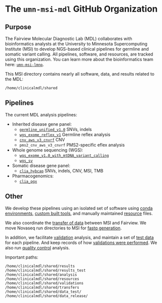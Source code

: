 # The `umn-msi-mdl` GitHub Organization

## Purpose

The Fairview Molecular Diagnostic Lab (MDL) collaborates with bioinformatics analysts at the University to Minnesota Supercomputing Institute (MSI) to develop NGS-based clinical pipelines for germline and somatic variant calling. All pipelines, software, and resources, are tracked using this organization. You can learn more about the bioinformatics team here: [`umn-msi-lmnp`](https://github.com/umn-msi-lmnp).


This MSI directory contains nearly all software, data, and results related to the MDL:

```
/home/clinicalmdl/shared
```

## Pipelines

The current MDL analysis pipelines:

- Inherited disease gene panel:
	- [`germline_unified_v1.0`](https://github.umn.edu/clinicalmdl/germline_pipeline) SNVs, indels
	- [`wgs_exome_reflex_v1`](https://github.umn.edu/clinicalmdl/wgs_exome_reflex_v1) Germline reflex analysis
	- [`cnv_aws_v3_cnvrf`](https://github.umn.edu/clinicalmdl/hadoop-cnv-msi) CNV
	- `pms2_cnv_aws_v3_cnvrf` PMS2-specific
	eflex analysis
- Whole genome sequencing (WGS):
	- [`wgs_exome_v1.0_with_mtDNA_variant_calling`](https://github.umn.edu/clinicalmdl/clia_wgs_exome) 
	- [`wgs_sv`](https://github.umn.edu/clinicalmdl/clia_wgs_sv)
- Somatic disease gene panel:
	- [`clia_hybcap`](https://github.umn.edu/clinicalmdl/clia_hybcap) SNVs, indels, CNV, MSI, TMB
- Pharmacogenomics:
	- [`clia_pgx`](https://github.umn.edu/clinicalmdl/clia_pgx)


## Other 
We develop these pipelines using an isolated set of software using [conda environments](https://github.umn.edu/clinicalmdl/clia_conda), [custom built tools](https://github.umn.edu/clinicalmdl/clia_tools), and manually maintained [resource](https://github.umn.edu/clinicalmdl/resources) files.

We also coordinate the [transfer of data](https://github.umn.edu/clinicalmdl/clia_transfer) between MSI and Fairview. We move Novaseq run directories to MSI for [fastq generation](https://github.umn.edu/clinicalmdl/clia_bcl2fastq).

In addition, we facilitate [validation](https://github.umn.edu/clinicalmdl/mdlvalr) analysis, and maintain a set of [test data](https://github.umn.edu/clinicalmdl/data_test) for each pipeline. And keep records of how [validations were performed](https://github.umn.edu/clinicalmdl/validations). We also run [quality control](https://github.umn.edu/clinicalmdl/clia_qc) analysis.

Important paths:

```
/home/clinicalmdl/shared/results
/home/clinicalmdl/shared/results_test
/home/clinicalmdl/shared/analysis
/home/clinicalmdl/shared/resources
/home/clinicalmdl/shared/validations
/home/clinicalmdl/shared/transfers
/home/clinicalmdl/shared/data_test/
/home/clinicalmdl/shared/data_release/
```

